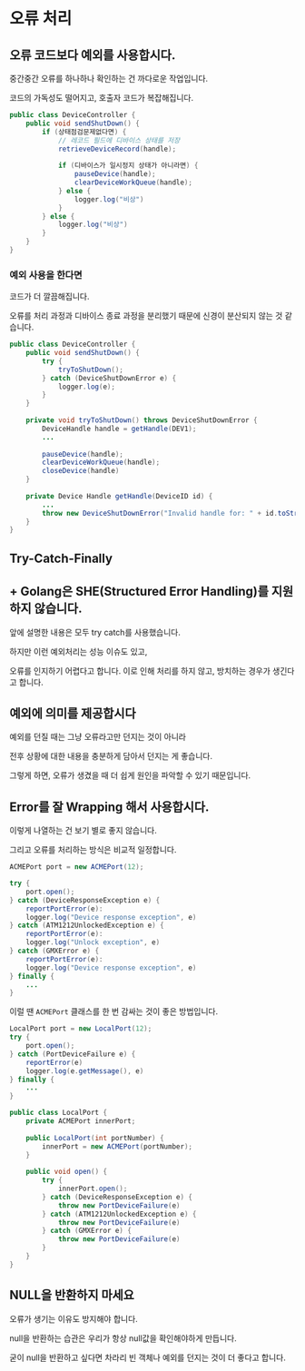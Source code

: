 # 오류 처리



## 오류 코드보다 예외를 사용합시다.

중간중간 오류를 하나하나 확인하는 건 까다로운 작업입니다.

코드의 가독성도 떨어지고, 호출자 코드가 복잡해집니다.

```java
public class DeviceController {
    public void sendShutDown() {
        if (상태점검문제없다면) {
            // 레코드 필드에 디바이스 상태를 저장
            retrieveDeviceRecord(handle);
            
            if (디바이스가 일시정지 상태가 아니라면) {
                pauseDevice(handle);
                clearDeviceWorkQueue(handle);
            } else {
                logger.log("비상")
            }
        } else {
            logger.log("비상")
        }
    }
}
```

### 예외 사용을 한다면

코드가 더 깔끔해집니다.

오류를 처리 과정과 디바이스 종료 과정을 분리했기 때문에 신경이 분산되지 않는 것 같습니다.

```java
public class DeviceController {
    public void sendShutDown() {
        try {
            tryToShutDown();
        } catch (DeviceShutDownError e) {
            logger.log(e);
        }
    }
    
    private void tryToShutDown() throws DeviceShutDownError {
        DeviceHandle handle = getHandle(DEV1);
        ...
        
        pauseDevice(handle);
        clearDeviceWorkQueue(handle);
        closeDevice(handle)
    }
    
    private Device Handle getHandle(DeviceID id) {
        ...
        throw new DeviceShutDownError("Invalid handle for: " + id.toString());
    }
}
```

## Try-Catch-Finally

## + Golang은 SHE(Structured Error Handling)를 지원하지 않습니다.

앞에 설명한 내용은 모두 try catch를 사용했습니다.

하지만 이런 예외처리는 성능 이슈도 있고,

오류를 인지하기 어렵다고 합니다. 이로 인해 처리를 하지 않고, 방치하는 경우가 생긴다고 합니다.

## 예외에 의미를 제공합시다

예외를 던질 때는 그냥 오류라고만 던지는 것이 아니라

전후 상황에 대한 내용을 충분하게 담아서 던지는 게 좋습니다.

그렇게 하면, 오류가 생겼을 때 더 쉽게 원인을 파악할 수 있기 때문입니다.

## Error를 잘 Wrapping 해서 사용합시다.

이렇게 나열하는 건 보기 별로 좋지 않습니다.

그리고 오류를 처리하는 방식은 비교적 일정합니다.

```java
ACMEPort port = new ACMEPort(12);

try {
    port.open();
} catch (DeviceResponseException e) {
    reportPortError(e):
    logger.log("Device response exception", e)
} catch (ATM1212UnlockedException e) {
    reportPortError(e):
    logger.log("Unlock exception", e)
} catch (GMXError e) {
    reportPortError(e):
    logger.log("Device response exception", e)
} finally {
    ...
}
```

이럴 땐 `ACMEPort` 클래스를 한 번 감싸는 것이 좋은 방법입니다.

```java
LocalPort port = new LocalPort(12);
try {
    port.open();
} catch (PortDeviceFailure e) {
    reportError(e)
    logger.log(e.getMessage(), e)
} finally {
    ...
}
```

```java
public class LocalPort {
    private ACMEPort innerPort;
    
    public LocalPort(int portNumber) {
        innerPort = new ACMEPort(portNumber);
    }
    
    public void open() {
        try {
            innerPort.open();
        } catch (DeviceResponseException e) {
            throw new PortDeviceFailure(e)
        } catch (ATM1212UnlockedException e) {
            throw new PortDeviceFailure(e)
        } catch (GMXError e) {
            throw new PortDeviceFailure(e)
        } 
    }
}
```

## NULL을 반환하지 마세요

오류가 생기는 이유도 방지해야 합니다.

null을 반환하는 습관은 우리가 항상 null값을 확인해야하게 만듭니다.

굳이 null을 반환하고 싶다면 차라리 빈 객체나 예외를 던지는 것이 더 좋다고 합니다.





